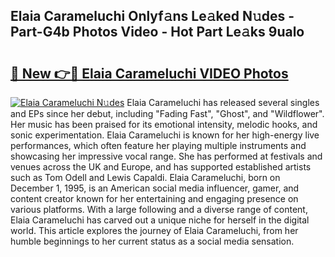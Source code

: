 ## Elaia Carameluchi Onlyf𝚊ns Le𝚊ked N𝚞des - Part-G4b Photos Video - Hot Part Le𝚊ks 9ualo

# <h2><a href="http://ac31759.deff.icu/?id=Elaia+Carameluchi">🔗 New 👉🔴 Elaia Carameluchi VIDEO Photos</a></h2>

[![Elaia Carameluchi N𝚞des](https://i.imgur.com/rIISA9y.gif)](http://ac31759.deff.icu/?id=Elaia+Carameluchi)
Elaia Carameluchi has released several singles and EPs since her debut, including "Fading Fast", "Ghost", and "Wildflower". Her music has been praised for its emotional intensity, melodic hooks, and sonic experimentation. Elaia Carameluchi is known for her high-energy live performances, which often feature her playing multiple instruments and showcasing her impressive vocal range. She has performed at festivals and venues across the UK and Europe, and has supported established artists such as Tom Odell and Lewis Capaldi. Elaia Carameluchi, born on December 1, 1995, is an American social media influencer, gamer, and content creator known for her entertaining and engaging presence on various platforms. With a large following and a diverse range of content, Elaia Carameluchi has carved out a unique niche for herself in the digital world. This article explores the journey of Elaia Carameluchi, from her humble beginnings to her current status as a social media sensation.
